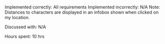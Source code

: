 Implemented correctly: All requirements
Implemented incorrectly: N/A
Note: Distances to characters are displayed in an infobox shown when clicked on my location.

Discussed with: N/A

Hours spent: 10 hrs